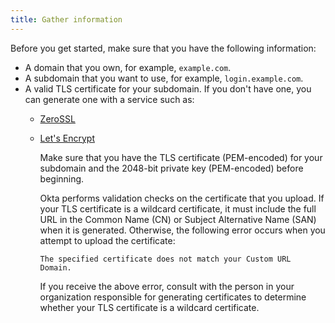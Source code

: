 ```yaml
---
title: Gather information
---
```

Before you get started, make sure that you have the following information:

* A domain that you own, for example, `example.com`.
* A subdomain that you want to use, for example, `login.example.com`.
* A valid TLS certificate for your subdomain. If you don't have one, you can generate one with a service such as:
  * [ZeroSSL](https://zerossl.com/)
  * [Let's Encrypt](https://letsencrypt.org/)

    Make sure that you have the TLS certificate (PEM-encoded) for your subdomain and the 2048-bit private key (PEM-encoded) before beginning.

    Okta performs validation checks on the certificate that you upload. If your TLS certificate is a wildcard certificate, it must include the full URL in the Common Name (CN) or Subject Alternative Name (SAN) when it is generated. Otherwise, the following error occurs when you attempt to upload the certificate:

    `The specified certificate does not match your Custom URL Domain.`

    If you receive the above error, consult with the person in your organization responsible for generating certificates to determine whether your TLS certificate is a wildcard certificate.

<NextSectionLink/>
